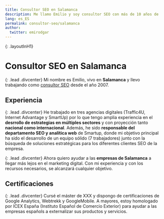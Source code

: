 ```yaml
---
title: Consultor SEO en Salamanca
description: Me llamo Emilio y soy consultor SEO con más de 10 años de experiencia en estrategias digitales.
lang: es_ES
permalink: consultor-seo/salamanca
author:
  twitter: emirodgar
---
```

{: .layoutInH1}
# Consultor SEO en Salamanca

{: .lead .divcenter}
Mi nombre es Emilio, vivo en **Salamanca** y llevo trabajando como [consultor SEO](https://emirodgar.com/consultor-seo/) desde el año 2007.

## Experiencia

{: .lead .divcenter}
He trabajado en tres agencias digitales (Traffic4U, Internet Advantage y SmartUp) por lo que tengo amplia experiencia en el **desrrollo de estrategias en múltiples sectores** y con proyección tanto **nacional como internacional**. Además, he sido **responsable del departamento SEO y analítica web** de Smartup, donde mi objetivo principal ha sido el desarrollo de un equipo sólido (7 trabajadores) junto con la búsqueda de soluciones estratégicas para los diferentes clientes SEO de la empresa.

{: .lead .divcenter}
Ahora quiero ayudar a las **empresas de Salamanca** a llegar más lejos en el marketing digital. Con mi experiencia y con los recursos necesarios, se alcanzará cualquier objetivo.

## Certificaciones

{: .lead .divcenter}
Cursé el máster de XXX y dispongo de certificaciones de Google Analytics, Webtrekk y GoogleMobile. A mayores, estoy homologado por ICEX España (Instituto Español de Comercio Exterior) para ayudar a las empresas españols a externalizar sus productos y servicios.
